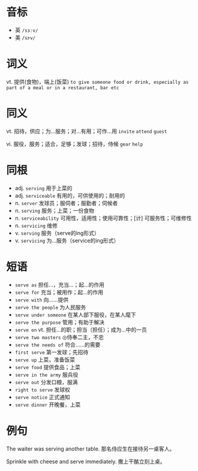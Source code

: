 # 音标

- 英 `/sɜːv/`
- 美 `/sɝv/`

# 词义

vt. 提供(食物)，端上(饭菜)
`to give someone food or drink, especially as part of a meal or in a restaurant, bar etc`

# 同义

vt. 招待，供应；为…服务；对…有用；可作…用
`invite` `attend` `guest`

vi. 服役，服务；适合，足够；发球；招待，侍候
`gear` `help`

# 同根

- adj. `serving` 用于上菜的
- adj. `serviceable` 有用的，可供使用的；耐用的
- n. `server` 发球员；服伺者；服勤者；伺候者
- n. `serving` 服务；上菜；一份食物
- n. `serviceability` 可用性，适用性；使用可靠性；[计] 可服务性；可维修性
- n. `servicing` 维修
- v. `serving` 服务（serve的ing形式）
- v. `servicing` 为…服务（service的ing形式）

# 短语

- `serve as` 担任…，充当…；起…的作用
- `serve for` 充当；被用作；起…的作用
- `serve with` 向……提供
- `serve the people` 为人民服务
- `serve under someone` 在某人部下服役，在某人麾下
- `serve the purpose` 管用；有助于解决
- `serve on` vt. 担任...的职；担当（担任）；成为...中的一员
- `serve two masters` ◎侍奉二主，不忠
- `serve the needs of` 符合……的需要
- `first serve` 第一发球；先招待
- `serve up` 上菜，准备饭菜
- `serve food` 提供食品；上菜
- `serve in the army` 服兵役
- `serve out` 分发口粮，服满
- `right to serve` 发球权
- `serve notice` 正式通知
- `serve dinner` 开晚餐，上菜

# 例句

The waiter was serving another table.
那名侍应生在接待另一桌客人。

Sprinkle with cheese and serve immediately.
撒上干酪立刻上桌。


